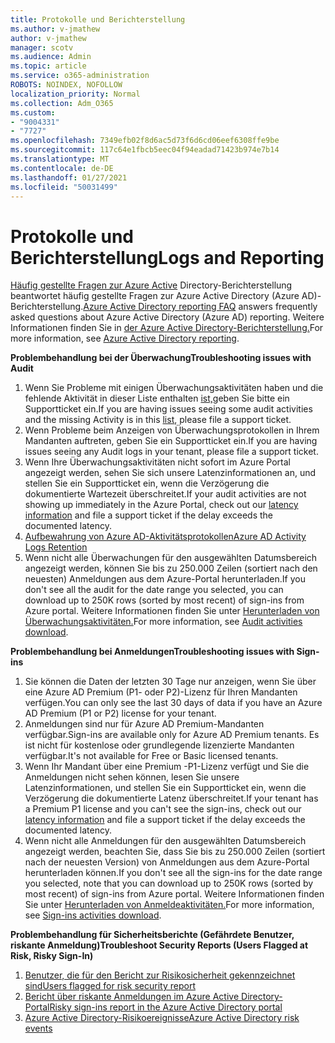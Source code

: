 ```yaml
---
title: Protokolle und Berichterstellung
ms.author: v-jmathew
author: v-jmathew
manager: scotv
ms.audience: Admin
ms.topic: article
ms.service: o365-administration
ROBOTS: NOINDEX, NOFOLLOW
localization_priority: Normal
ms.collection: Adm_O365
ms.custom:
- "9004331"
- "7727"
ms.openlocfilehash: 7349efb02f8d6ac5d73f6d6cd06eef6308ffe9be
ms.sourcegitcommit: 117c64e1fbcb5eec04f94eadad71423b974e7b14
ms.translationtype: MT
ms.contentlocale: de-DE
ms.lasthandoff: 01/27/2021
ms.locfileid: "50031499"
---
```

# <a name="logs-and-reporting"></a><span data-ttu-id="a85ae-102">Protokolle und Berichterstellung</span><span class="sxs-lookup"><span data-stu-id="a85ae-102">Logs and Reporting</span></span>

<span data-ttu-id="a85ae-103">[Häufig gestellte Fragen zur Azure Active](https://docs.microsoft.com/azure/active-directory/active-directory-reporting-faq) Directory-Berichterstellung beantwortet häufig gestellte Fragen zur Azure Active Directory (Azure AD)-Berichterstellung.</span><span class="sxs-lookup"><span data-stu-id="a85ae-103">[Azure Active Directory reporting FAQ](https://docs.microsoft.com/azure/active-directory/active-directory-reporting-faq) answers frequently asked questions about Azure Active Directory (Azure AD) reporting.</span></span> <span data-ttu-id="a85ae-104">Weitere Informationen finden Sie in [der Azure Active Directory-Berichterstellung.](https://docs.microsoft.com/azure/active-directory/reports-monitoring/overview-reports)</span><span class="sxs-lookup"><span data-stu-id="a85ae-104">For more information, see [Azure Active Directory reporting](https://docs.microsoft.com/azure/active-directory/reports-monitoring/overview-reports).</span></span>

<span data-ttu-id="a85ae-105">**Problembehandlung bei der Überwachung**</span><span class="sxs-lookup"><span data-stu-id="a85ae-105">**Troubleshooting issues with Audit**</span></span>

1. <span data-ttu-id="a85ae-106">Wenn Sie Probleme mit einigen Überwachungsaktivitäten haben und die fehlende Aktivität in dieser Liste enthalten [ist,](https://docs.microsoft.com/azure/active-directory/reports-monitoring/reference-audit-activities)geben Sie bitte ein Supportticket ein.</span><span class="sxs-lookup"><span data-stu-id="a85ae-106">If you are having issues seeing some audit activities and the missing Activity is in this [list](https://docs.microsoft.com/azure/active-directory/reports-monitoring/reference-audit-activities), please file a support ticket.</span></span>
2. <span data-ttu-id="a85ae-107">Wenn Probleme beim Anzeigen von Überwachungsprotokollen in Ihrem Mandanten auftreten, geben Sie ein Supportticket ein.</span><span class="sxs-lookup"><span data-stu-id="a85ae-107">If you are having issues seeing any Audit logs in your tenant, please file a support ticket.</span></span>
3. <span data-ttu-id="a85ae-108">Wenn Ihre Überwachungsaktivitäten nicht sofort im Azure Portal [](https://docs.microsoft.com/azure/active-directory/reports-monitoring/reference-reports-latencies) angezeigt werden, sehen Sie sich unsere Latenzinformationen an, und stellen Sie ein Supportticket ein, wenn die Verzögerung die dokumentierte Wartezeit überschreitet.</span><span class="sxs-lookup"><span data-stu-id="a85ae-108">If your audit activities are not showing up immediately in the Azure Portal, check out our [latency information](https://docs.microsoft.com/azure/active-directory/reports-monitoring/reference-reports-latencies) and file a support ticket if the delay exceeds the documented latency.</span></span>
4. [<span data-ttu-id="a85ae-109">Aufbewahrung von Azure AD-Aktivitätsprotokollen</span><span class="sxs-lookup"><span data-stu-id="a85ae-109">Azure AD Activity Logs Retention</span></span>](https://docs.microsoft.com/azure/active-directory/reports-monitoring/reference-reports-data-retention)
5. <span data-ttu-id="a85ae-110">Wenn nicht alle Überwachungen für den ausgewählten Datumsbereich angezeigt werden, können Sie bis zu 250.000 Zeilen (sortiert nach den neuesten) Anmeldungen aus dem Azure-Portal herunterladen.</span><span class="sxs-lookup"><span data-stu-id="a85ae-110">If you don't see all the audit for the date range you selected, you can download up to 250K rows (sorted by most recent) of sign-ins from Azure portal.</span></span> <span data-ttu-id="a85ae-111">Weitere Informationen finden Sie unter [Herunterladen von Überwachungsaktivitäten.](https://docs.microsoft.com/azure/active-directory/reports-monitoring/quickstart-download-audit-report)</span><span class="sxs-lookup"><span data-stu-id="a85ae-111">For more information, see [Audit activities download](https://docs.microsoft.com/azure/active-directory/reports-monitoring/quickstart-download-audit-report).</span></span>

<span data-ttu-id="a85ae-112">**Problembehandlung bei Anmeldungen**</span><span class="sxs-lookup"><span data-stu-id="a85ae-112">**Troubleshooting issues with Sign-ins**</span></span>

1. <span data-ttu-id="a85ae-113">Sie können die Daten der letzten 30 Tage nur anzeigen, wenn Sie über eine Azure AD Premium (P1- oder P2)-Lizenz für Ihren Mandanten verfügen.</span><span class="sxs-lookup"><span data-stu-id="a85ae-113">You can only see the last 30 days of data if you have an Azure AD Premium (P1 or P2) license for your tenant.</span></span>
2. <span data-ttu-id="a85ae-114">Anmeldungen sind nur für Azure AD Premium-Mandanten verfügbar.</span><span class="sxs-lookup"><span data-stu-id="a85ae-114">Sign-ins are available only for Azure AD Premium tenants.</span></span> <span data-ttu-id="a85ae-115">Es ist nicht für kostenlose oder grundlegende lizenzierte Mandanten verfügbar.</span><span class="sxs-lookup"><span data-stu-id="a85ae-115">It's not available for Free or Basic licensed tenants.</span></span>
3. <span data-ttu-id="a85ae-116">Wenn Ihr Mandant über eine Premium -P1-Lizenz verfügt und [](https://docs.microsoft.com/azure/active-directory/reports-monitoring/reference-reports-latencies) Sie die Anmeldungen nicht sehen können, lesen Sie unsere Latenzinformationen, und stellen Sie ein Supportticket ein, wenn die Verzögerung die dokumentierte Latenz überschreitet.</span><span class="sxs-lookup"><span data-stu-id="a85ae-116">If your tenant has a Premium P1 license and you can't see the sign-ins, check out our [latency information](https://docs.microsoft.com/azure/active-directory/reports-monitoring/reference-reports-latencies) and file a support ticket if the delay exceeds the documented latency.</span></span>
4. <span data-ttu-id="a85ae-117">Wenn nicht alle Anmeldungen für den ausgewählten Datumsbereich angezeigt werden, beachten Sie, dass Sie bis zu 250.000 Zeilen (sortiert nach der neuesten Version) von Anmeldungen aus dem Azure-Portal herunterladen können.</span><span class="sxs-lookup"><span data-stu-id="a85ae-117">If you don't see all the sign-ins for the date range you selected, note that you can download up to 250K rows (sorted by most recent) of sign-ins from Azure portal.</span></span> <span data-ttu-id="a85ae-118">Weitere Informationen finden Sie unter [Herunterladen von Anmeldeaktivitäten.](https://docs.microsoft.com/azure/active-directory/reports-monitoring/concept-sign-ins#download-sign-in-activities)</span><span class="sxs-lookup"><span data-stu-id="a85ae-118">For more information, see [Sign-ins activities download](https://docs.microsoft.com/azure/active-directory/reports-monitoring/concept-sign-ins#download-sign-in-activities).</span></span>

<span data-ttu-id="a85ae-119">**Problembehandlung für Sicherheitsberichte (Gefährdete Benutzer, riskante Anmeldung)**</span><span class="sxs-lookup"><span data-stu-id="a85ae-119">**Troubleshoot Security Reports (Users Flagged at Risk, Risky Sign-In)**</span></span>

1. [<span data-ttu-id="a85ae-120">Benutzer, die für den Bericht zur Risikosicherheit gekennzeichnet sind</span><span class="sxs-lookup"><span data-stu-id="a85ae-120">Users flagged for risk security report</span></span>](https://docs.microsoft.com/azure/active-directory/reports-monitoring/concept-user-at-risk)
2. [<span data-ttu-id="a85ae-121">Bericht über riskante Anmeldungen im Azure Active Directory-Portal</span><span class="sxs-lookup"><span data-stu-id="a85ae-121">Risky sign-ins report in the Azure Active Directory portal</span></span>](https://docs.microsoft.com/azure/active-directory/reports-monitoring/concept-risky-sign-ins)
3. [<span data-ttu-id="a85ae-122">Azure Active Directory-Risikoereignisse</span><span class="sxs-lookup"><span data-stu-id="a85ae-122">Azure Active Directory risk events</span></span>](https://docs.microsoft.com/azure/active-directory/reports-monitoring/concept-risk-events)
